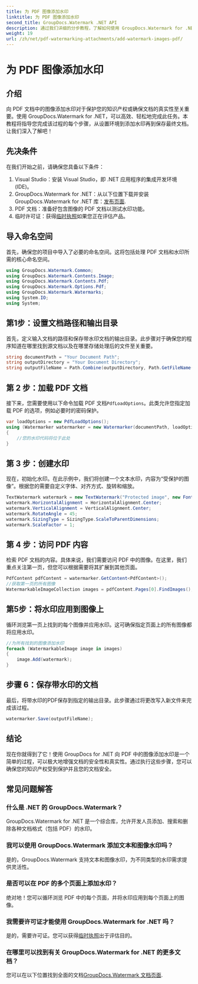 ```yaml
---
title: 为 PDF 图像添加水印
linktitle: 为 PDF 图像添加水印
second_title: GroupDocs.Watermark .NET API
description: 通过我们详细的分步教程，了解如何使用 GroupDocs.Watermark for .NET 在 PDF 文档中的图像添加水印。轻松保护您的 PDF。
weight: 19
url: /zh/net/pdf-watermarking-attachments/add-watermark-images-pdf/
---
```


# 为 PDF 图像添加水印

## 介绍
向 PDF 文档中的图像添加水印对于保护您的知识产权或确保文档的真实性至关重要。使用 GroupDocs.Watermark for .NET，可以高效、轻松地完成此任务。本教程将指导您完成该过程的每个步骤，从设置环境到添加水印再到保存最终文档。让我们深入了解吧！
## 先决条件
在我们开始之前，请确保您具备以下条件：
1. Visual Studio：安装 Visual Studio，即 .NET 应用程序的集成开发环境 (IDE)。
2.  GroupDocs.Watermark for .NET：从以下位置下载并安装 GroupDocs.Watermark for .NET 库：[发布页面](https://releases.groupdocs.com/Watermark/net/).
3. PDF 文档：准备好包含图像的 PDF 文档以测试水印功能。
4. 临时许可证：获得[临时执照](https://purchase.groupdocs.com/temporary-license/)如果您正在评估产品。
## 导入命名空间
首先，确保您的项目中导入了必要的命名空间。这将包括处理 PDF 文档和水印所需的核心命名空间。
```csharp
using GroupDocs.Watermark.Common;
using GroupDocs.Watermark.Contents.Image;
using GroupDocs.Watermark.Contents.Pdf;
using GroupDocs.Watermark.Options.Pdf;
using GroupDocs.Watermark.Watermarks;
using System.IO;
using System;
```
## 第1步：设置文档路径和输出目录
首先，定义输入文档的路径和保存带水印文档的输出目录。此步骤对于确保您的程序知道在哪里找到源文档以及在哪里存储处理后的文件至关重要。
```csharp
string documentPath = "Your Document Path";
string outputDirectory = "Your Document Directory";
string outputFileName = Path.Combine(outputDirectory, Path.GetFileName(documentPath));
```
## 第 2 步：加载 PDF 文档
接下来，您需要使用以下命令加载 PDF 文档`PdfLoadOptions`。此类允许您指定加载 PDF 的选项，例如必要时的密码保护。
```csharp
var loadOptions = new PdfLoadOptions();
using (Watermarker watermarker = new Watermarker(documentPath, loadOptions))
{
    //您的水印代码将位于此处
}
```
## 第 3 步：创建水印
现在，初始化水印。在此示例中，我们将创建一个文本水印，内容为“受保护的图像”。根据您的需要自定义字体、对齐方式、旋转和缩放。
```csharp
TextWatermark watermark = new TextWatermark("Protected image", new Font("Arial", 8));
watermark.HorizontalAlignment = HorizontalAlignment.Center;
watermark.VerticalAlignment = VerticalAlignment.Center;
watermark.RotateAngle = 45;
watermark.SizingType = SizingType.ScaleToParentDimensions;
watermark.ScaleFactor = 1;
```
## 第 4 步：访问 PDF 内容
检索 PDF 文档的内容。具体来说，我们需要访问 PDF 中的图像。在这里，我们重点关注第一页，但您可以根据需要将其扩展到其他页面。
```csharp
PdfContent pdfContent = watermarker.GetContent<PdfContent>();
//获取第一页的所有图像
WatermarkableImageCollection images = pdfContent.Pages[0].FindImages();
```
## 第5步：将水印应用到图像上
循环浏览第一页上找到的每个图像并应用水印。这可确保指定页面上的所有图像都将应用水印。
```csharp
//为所有找到的图像添加水印
foreach (WatermarkableImage image in images)
{
    image.Add(watermark);
}
```
## 步骤 6：保存带水印的文档
最后，将带水印的PDF保存到指定的输出目录。此步骤通过将更改写入新文件来完成该过程。
```csharp
watermarker.Save(outputFileName);
```
## 结论
现在你就得到了它！使用 GroupDocs for .NET 向 PDF 中的图像添加水印是一个简单的过程，可以极大地增强文档的安全性和真实性。通过执行这些步骤，您可以确保您的知识产权受到保护并且您的文档安全。
## 常见问题解答
### 什么是 .NET 的 GroupDocs.Watermark？
GroupDocs.Watermark for .NET 是一个综合库，允许开发人员添加、搜索和删除各种文档格式（包括 PDF）的水印。
### 我可以使用 GroupDocs.Watermark 添加文本和图像水印吗？
是的，GroupDocs.Watermark 支持文本和图像水印，为不同类型的水印需求提供灵活性。
### 是否可以在 PDF 的多个页面上添加水印？
绝对地！您可以循环浏览 PDF 中的每个页面，并将水印应用到每个页面上的图像。
### 我需要许可证才能使用 GroupDocs.Watermark for .NET 吗？
是的，需要许可证。您可以获得[临时执照](https://purchase.groupdocs.com/temporary-license/)出于评估目的。
### 在哪里可以找到有关 GroupDocs.Watermark for .NET 的更多文档？
您可以在以下位置找到全面的文档[GroupDocs.Watermark 文档页面](https://tutorials.groupdocs.com/Watermark/net/).